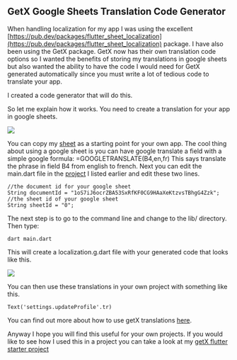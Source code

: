
## GetX Google Sheets Translation Code Generator

When handling localization for my app I was using the excellent [https://pub.dev/packages/flutter_sheet_localization](https://pub.dev/packages/flutter_sheet_localization) package. I have also been using the GetX package. GetX now has their own translation code options so I wanted the benefits of storing my translations in google sheets but also wanted the ability to have the code I would need for GetX generated automatically since you must write a lot of tedious code to translate your app.

I created a code generator that will do this.

So let me explain how it works. You need to create a translation for your app in google sheets.

![](https://cdn-images-1.medium.com/max/2000/0*np0ZcUgEyUHVBTv1)

You can copy my [sheet](https://docs.google.com/spreadsheets/d/1oS7iJ6ocrZBA53SxRfKF0CG9HAaXeKtzvsTBhgG4Zzk/edit#gid=0) as a starting point for your own app. The cool thing about using a google sheet is you can have google translate a field with a simple google formula: =GOOGLETRANSLATE(B4,en,fr) This says translate the phrase in field B4 from english to french. Next you can edit the main.dart file in the [project](https://github.com/delay/getx_google_sheets_translation_code_generator) I listed earlier and edit these two lines.

    //the document id for your google sheet  
    String documentId = "1oS7iJ6ocrZBA53SxRfKF0CG9HAaXeKtzvsTBhgG4Zzk";  //the sheet id of your google sheet  
    String sheetId = "0";

The next step is to go to the command line and change to the lib/ directory. Then type:

    dart main.dart

This will create a localization.g.dart file with your generated code that looks like this.

![](https://cdn-images-1.medium.com/max/3264/1*OXPz9LP3ngV2dqKe_CGe1A.png)

You can then use these translations in your own project with something like this.

    Text('settings.updateProfile'.tr)

You can find out more about how to use getX translations [here](https://pub.dev/packages/get#internationalization).

Anyway I hope you will find this useful for your own projects. If you would like to see how I used this in a project you can take a look at my [getX flutter starter project](https://jeffmcmorris.medium.com/getx-flutter-firebase-auth-example-b383c1dd1de2)

